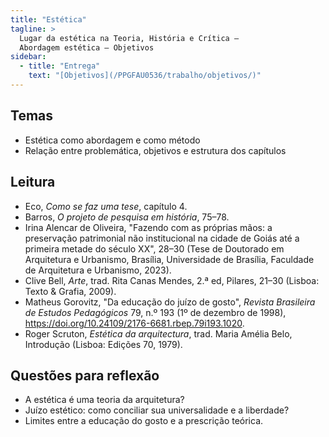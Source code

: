 ```yaml
---
title: "Estética"
tagline: >
  Lugar da estética na Teoria, História e Crítica –
  Abordagem estética – Objetivos
sidebar:
  - title: "Entrega"
    text: "[Objetivos](/PPGFAU0536/trabalho/objetivos/)"
---
```


## Temas ##

- Estética como abordagem e como método
- Relação entre problemática, objetivos e estrutura dos capítulos

## Leitura ##

- Eco, *Como se faz uma tese*, capítulo 4.
- Barros, *O projeto de pesquisa em história*, 75–78.
- Irina Alencar de Oliveira, "Fazendo com as próprias mãos: a
  preservação patrimonial não institucional na cidade de Goiás até a
  primeira metade do século XX", 28–30 (Tese de Doutorado em Arquitetura
  e Urbanismo, Brasília, Universidade de Brasília, Faculdade de
  Arquitetura e Urbanismo, 2023).
- Clive Bell, *Arte*, trad. Rita Canas Mendes, 2.ª ed, Pilares, 21–30
  (Lisboa: Texto & Grafia, 2009).
- Matheus Gorovitz, "Da educação do juízo de gosto", *Revista Brasileira
  de Estudos Pedagógicos* 79, n.º 193 (1º de dezembro de 1998),
  <https://doi.org/10.24109/2176-6681.rbep.79i193.1020>.
- Roger Scruton, *Estética da arquitectura*, trad. Maria Amélia Belo,
  Introdução (Lisboa: Edições 70, 1979).

## Questões para reflexão ##

- A estética é uma teoria da arquitetura?
- Juízo estético: como conciliar sua universalidade e a liberdade?
- Limites entre a educação do gosto e a prescrição teórica.

